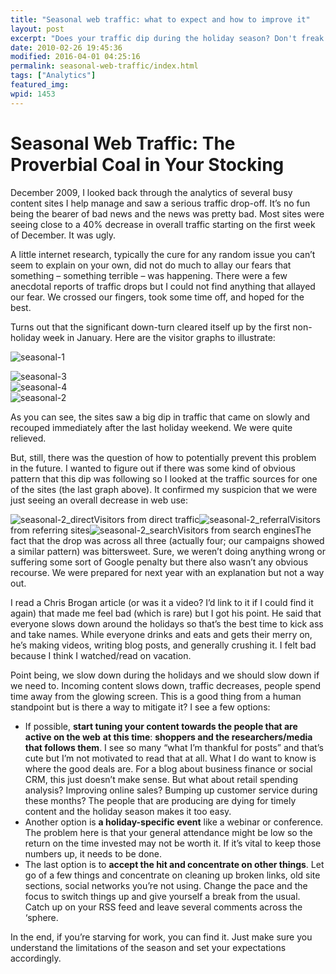 ```yaml
---
title: "Seasonal web traffic: what to expect and how to improve it"
layout: post
excerpt: "Does your traffic dip during the holiday season? Don't freak out, it's completely normal. Here's what happened to me and what can be done."
date: 2010-02-26 19:45:36
modified: 2016-04-01 04:25:16
permalink: seasonal-web-traffic/index.html
tags: ["Analytics"]
featured_img:
wpid: 1453
---
```


# Seasonal Web Traffic: The Proverbial Coal in Your Stocking

December 2009, I looked back through the analytics of several busy content sites I help manage and saw a serious traffic drop-off. It’s no fun being the bearer of bad news and the news was pretty bad. Most sites were seeing close to a 40% decrease in overall traffic starting on the first week of December. It was ugly.

A little internet research, typically the cure for any random issue you can’t seem to explain on your own, did not do much to allay our fears that something – something terrible – was happening. There were a few anecdotal reports of traffic drops but I could not find anything that allayed our fear. We crossed our fingers, took some time off, and hoped for the best.

Turns out that the significant down-turn cleared itself up by the first non-holiday week in January. Here are the visitor graphs to illustrate:

![](/_images/2010/02/seasonal-1.png "seasonal-1")

![](/_images/2010/02/seasonal-3.png "seasonal-3")  
![](/_images/2010/02/seasonal-4.png "seasonal-4")  
![](/_images/2010/02/seasonal-2.png "seasonal-2")  

As you can see, the sites saw a big dip in traffic that came on slowly and recouped immediately after the last holiday weekend. We were quite relieved.

But, still, there was the question of how to potentially prevent this problem in the future. I wanted to figure out if there was some kind of obvious pattern that this dip was following so I looked at the traffic sources for one of the sites (the last graph above). It confirmed my suspicion that we were just seeing an overall decrease in web use:

![](/_images/2010/02/seasonal-2_direct.png "seasonal-2_direct")Visitors from direct traffic![](/_images/2010/02/seasonal-2_referral.png "seasonal-2_referral")Visitors from referring sites![](/_images/2010/02/seasonal-2_search.png "seasonal-2_search")Visitors from search enginesThe fact that the drop was across all three (actually four; our campaigns showed a similar pattern) was bittersweet. Sure, we weren’t doing anything wrong or suffering some sort of Google penalty but there also wasn’t any obvious recourse. We were prepared for next year with an explanation but not a way out.

I read a Chris Brogan article (or was it a video? I’d link to it if I could find it again) that made me feel bad (which is rare) but I got his point. He said that everyone slows down around the holidays so that’s the best time to kick ass and take names. While everyone drinks and eats and gets their merry on, he’s making videos, writing blog posts, and generally crushing it. I felt bad because I think I watched/read on vacation.

Point being, we slow down during the holidays and we should slow down if we need to. Incoming content slows down, traffic decreases, people spend time away from the glowing screen. This is a good thing from a human standpoint but is there a way to mitigate it? I see a few options:

- If possible, **start tuning your content towards the people that are active on the web** **at this time**: **shoppers and the researchers/media that follows them**. I see so many “what I’m thankful for posts” and that’s cute but I’m not motivated to read that at all. What I do want to know is where the good deals are. For a blog about business finance or social CRM, this just doesn’t make sense. But what about retail spending analysis? Improving online sales? Bumping up customer service during these months? The people that are producing are dying for timely content and the holiday season makes it too easy.
- Another option is **a holiday-specific event** like a webinar or conference. The problem here is that your general attendance might be low so the return on the time invested may not be worth it. If it’s vital to keep those numbers up, it needs to be done.
- The last option is to **accept the hit and concentrate on other things**. Let go of a few things and concentrate on cleaning up broken links, old site sections, social networks you’re not using. Change the pace and the focus to switch things up and give yourself a break from the usual. Catch up on your RSS feed and leave several comments across the ‘sphere.

In the end, if you’re starving for work, you can find it. Just make sure you understand the limitations of the season and set your expectations accordingly.
